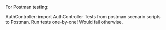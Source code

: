 For Postman testing:

AuthController: import AuthController Tests
from postman scenario scripts to Postman.
Run tests one-by-one!
Would fail otherwise.
